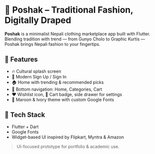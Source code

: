 # 👘 Poshak – Traditional Fashion, Digitally Draped

**Poshak** is a minimalist Nepali clothing marketplace app built with Flutter.  
Blending tradition with trend — from Gunyo Cholo to Graphic Kurtis — Poshak brings Nepali fashion to your fingertips.

## 🧵 Features
- 🔥 Cultural splash screen  
- 👤 Modern Sign Up / Sign In  
- 🏠 Home with trending & recommended picks  
- 🧭 Bottom navigation: Home, Categories, Cart  
- ❤️ Wishlist icon, 🛒 Cart badge, side drawer for settings  
- 🎨 Maroon & Ivory theme with custom Google Fonts

## 🚀 Tech Stack
- Flutter + Dart  
- Google Fonts  
- Widget-based UI inspired by Flipkart, Myntra & Amazon

> UI-focused prototype for portfolio & academic use.
